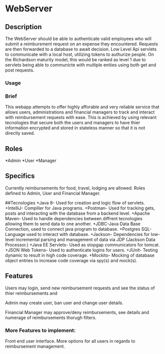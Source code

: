 # WebServer

## Description
The WebServer should be able to authenticate valid employees who will submit a reimbursment request on an expense they encountered. Requests are then forwarded to a database to await decision. Low Level Api servlets to communicate with a local host, utilizing tokens to authurize people. On the Richardson maturity model, this would be ranked as level 1 due to servlets being able to communicte with multiple enities using both get and post requests.
### Usage

### Brief
This webapp attempts to offer highly afforable and very reliable service that allows users, administrations and financial managers to track and interact with reimbursement requests with ease. This is achieved by using relevant tecnologies that secure both the users and managers to have thier information encrypted and stored in  stateless manner so that it is not directly saved. 

## Roles
*Admin
*User
*Manager

## Specifics
Currently  reimbursements for food, travel, lodging are allowed.
Roles defined to Admin, User and Financial Manager.

##Tecnologies
+Java 8- Used for creation and logic flow of servlets.
+IntelliJ- Compliler for Java programs.
+Postman- Used for tracking gets, posts and interacting with the database from a backend level.
+Apache Maven- Used to handle dependencies between diffrent tecnologies allowing them to send data to one another.
+JDBC-Java Data Base Connection, used to connect java program to database.
+Postgres SQL- Language used to interact with database.
+Jackson- Dependencies for low-level incremental parsing and management of data via JDP (Jackson Data Processor.)
+Java EE Servlets- Used as stopgap communicators for tomcat.
+JSON Web Tokens- Used to authenticate logins for users.
+JUnit- Testing dynamic to result in high code coverage.
+Mockito- Mocking of database object entries to increase code coverage via spy(s) and mock(s).

## Features
Users may login, send new reimbursement requests and see the status of thier reimbursements and 
   

Admin may create user, ban user and change user details.
   
   
Financial Manager may approve/deny reimbursements, see details and numerage of reimbursements thorugh filters.



### More Features to implement:
Front end user interface.
More options for all users in regards to reimbursement management.
